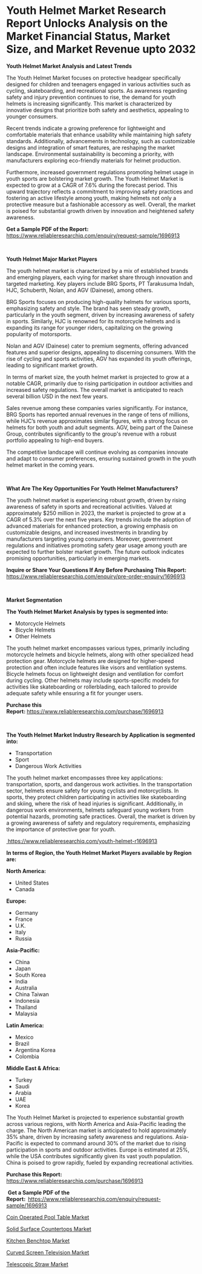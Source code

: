 <p><h1>Youth Helmet Market Research Report Unlocks Analysis on the Market Financial Status, Market Size, and Market Revenue upto 2032</h1></p><p><strong>Youth Helmet Market Analysis and Latest Trends</strong></p>
<p><p>The Youth Helmet Market focuses on protective headgear specifically designed for children and teenagers engaged in various activities such as cycling, skateboarding, and recreational sports. As awareness regarding safety and injury prevention continues to rise, the demand for youth helmets is increasing significantly. This market is characterized by innovative designs that prioritize both safety and aesthetics, appealing to younger consumers.</p><p>Recent trends indicate a growing preference for lightweight and comfortable materials that enhance usability while maintaining high safety standards. Additionally, advancements in technology, such as customizable designs and integration of smart features, are reshaping the market landscape. Environmental sustainability is becoming a priority, with manufacturers exploring eco-friendly materials for helmet production.</p><p>Furthermore, increased government regulations promoting helmet usage in youth sports are bolstering market growth. The Youth Helmet Market is expected to grow at a CAGR of 7.6% during the forecast period. This upward trajectory reflects a commitment to improving safety practices and fostering an active lifestyle among youth, making helmets not only a protective measure but a fashionable accessory as well. Overall, the market is poised for substantial growth driven by innovation and heightened safety awareness.</p></p>
<p><strong>Get a Sample PDF of the Report:&nbsp;</strong> <a href="https://www.reliableresearchiq.com/enquiry/request-sample/1696913?utm_campaign=1129&utm_medium=2&utm_source=Github&utm_content=ia&utm_term=04042025&utm_id=youth-helmet">https://www.reliableresearchiq.com/enquiry/request-sample/1696913</a></p>
<p>&nbsp;</p>
<p><strong>Youth Helmet Major Market Players</strong></p>
<p><p>The youth helmet market is characterized by a mix of established brands and emerging players, each vying for market share through innovation and targeted marketing. Key players include BRG Sports, PT Tarakusuma Indah, HJC, Schuberth, Nolan, and AGV (Dainese), among others. </p><p>BRG Sports focuses on producing high-quality helmets for various sports, emphasizing safety and style. The brand has seen steady growth, particularly in the youth segment, driven by increasing awareness of safety in sports. Similarly, HJC is renowned for its motorcycle helmets and is expanding its range for younger riders, capitalizing on the growing popularity of motorsports.</p><p>Nolan and AGV (Dainese) cater to premium segments, offering advanced features and superior designs, appealing to discerning consumers. With the rise of cycling and sports activities, AGV has expanded its youth offerings, leading to significant market growth.</p><p>In terms of market size, the youth helmet market is projected to grow at a notable CAGR, primarily due to rising participation in outdoor activities and increased safety regulations. The overall market is anticipated to reach several billion USD in the next few years.</p><p>Sales revenue among these companies varies significantly. For instance, BRG Sports has reported annual revenues in the range of tens of millions, while HJC’s revenue approximates similar figures, with a strong focus on helmets for both youth and adult segments. AGV, being part of the Dainese Group, contributes significantly to the group's revenue with a robust portfolio appealing to high-end buyers.</p><p>The competitive landscape will continue evolving as companies innovate and adapt to consumer preferences, ensuring sustained growth in the youth helmet market in the coming years.</p></p>
<p>&nbsp;</p>
<p><strong>What Are The Key Opportunities For Youth Helmet Manufacturers?</strong></p>
<p><p>The youth helmet market is experiencing robust growth, driven by rising awareness of safety in sports and recreational activities. Valued at approximately $250 million in 2023, the market is projected to grow at a CAGR of 5.3% over the next five years. Key trends include the adoption of advanced materials for enhanced protection, a growing emphasis on customizable designs, and increased investments in branding by manufacturers targeting young consumers. Moreover, government regulations and initiatives promoting safety gear usage among youth are expected to further bolster market growth. The future outlook indicates promising opportunities, particularly in emerging markets.</p></p>
<p><strong>Inquire or Share Your Questions If Any Before Purchasing This Report:</strong> <a href="https://www.reliableresearchiq.com/enquiry/pre-order-enquiry/1696913?utm_campaign=1129&utm_medium=2&utm_source=Github&utm_content=ia&utm_term=04042025&utm_id=youth-helmet">https://www.reliableresearchiq.com/enquiry/pre-order-enquiry/1696913</a></p>
<p>&nbsp;</p>
<p><strong>Market Segmentation</strong></p>
<p><strong>The Youth Helmet Market Analysis by types is segmented into:</strong></p>
<p><ul><li>Motorcycle Helmets</li><li>Bicycle Helmets</li><li>Other Helmets</li></ul></p>
<p><p>The youth helmet market encompasses various types, primarily including motorcycle helmets and bicycle helmets, along with other specialized head protection gear. Motorcycle helmets are designed for higher-speed protection and often include features like visors and ventilation systems. Bicycle helmets focus on lightweight design and ventilation for comfort during cycling. Other helmets may include sports-specific models for activities like skateboarding or rollerblading, each tailored to provide adequate safety while ensuring a fit for younger users.</p></p>
<p><strong>Purchase this Report:&nbsp;</strong><a href="https://www.reliableresearchiq.com/purchase/1696913?utm_campaign=1129&utm_medium=2&utm_source=Github&utm_content=ia&utm_term=04042025&utm_id=youth-helmet">https://www.reliableresearchiq.com/purchase/1696913</a></p>
<p>&nbsp;</p>
<p><strong>The Youth Helmet Market Industry Research by Application is segmented into:</strong></p>
<p><ul><li>Transportation</li><li>Sport</li><li>Dangerous Work Activities</li></ul></p>
<p><p>The youth helmet market encompasses three key applications: transportation, sports, and dangerous work activities. In the transportation sector, helmets ensure safety for young cyclists and motorcyclists. In sports, they protect children participating in activities like skateboarding and skiing, where the risk of head injuries is significant. Additionally, in dangerous work environments, helmets safeguard young workers from potential hazards, promoting safe practices. Overall, the market is driven by a growing awareness of safety and regulatory requirements, emphasizing the importance of protective gear for youth.</p></p>
<p><a href="https://www.reliableresearchiq.com/youth-helmet-r1696913?utm_campaign=1129&utm_medium=2&utm_source=Github&utm_content=ia&utm_term=04042025&utm_id=youth-helmet">&nbsp;https://www.reliableresearchiq.com/youth-helmet-r1696913</a></p>
<p><strong>In terms of Region, the Youth Helmet Market Players available by Region are:</strong></p>
<p>
    <p> <strong> North America: </strong>
        <ul>
            <li>United States</li>
            <li>Canada</li>
        </ul>
        </p> 
    <p> <strong> Europe: </strong>
        <ul>
            <li>Germany</li>
            <li>France</li>
            <li>U.K.</li>
            <li>Italy</li>
            <li>Russia</li>
        </ul>
        </p> 
    <p> <strong> Asia-Pacific: </strong>
        <ul>
            <li>China</li>
            <li>Japan</li>
            <li>South Korea</li>
            <li>India</li>
            <li>Australia</li>
            <li>China Taiwan</li>
            <li>Indonesia</li>
            <li>Thailand</li>
            <li>Malaysia</li>
        </ul>
        </p> 
    <p> <strong> Latin America: </strong>
        <ul>
            <li>Mexico</li>
            <li>Brazil</li>
            <li>Argentina Korea</li>
            <li>Colombia</li>
        </ul>
        </p> 
    <p> <strong> Middle East & Africa: </strong>
        <ul>
            <li>Turkey</li>
            <li>Saudi</li>
            <li>Arabia</li>
            <li>UAE</li>
            <li>Korea</li>
        </ul>
    </p>
    </p>
<p><p>The Youth Helmet Market is projected to experience substantial growth across various regions, with North America and Asia-Pacific leading the charge. The North American market is anticipated to hold approximately 35% share, driven by increasing safety awareness and regulations. Asia-Pacific is expected to command around 30% of the market due to rising participation in sports and outdoor activities. Europe is estimated at 25%, while the USA contributes significantly given its vast youth population. China is poised to grow rapidly, fueled by expanding recreational activities.</p></p>
<p><strong>Purchase this Report: </strong><a href="https://www.reliableresearchiq.com/purchase/1696913?utm_campaign=1129&utm_medium=2&utm_source=Github&utm_content=ia&utm_term=04042025&utm_id=youth-helmet">https://www.reliableresearchiq.com/purchase/1696913</a></p>
<p>&nbsp;<strong>Get a Sample PDF of the Report:&nbsp;&nbsp;</strong><a href="https://www.reliableresearchiq.com/enquiry/request-sample/1696913?utm_campaign=1129&utm_medium=2&utm_source=Github&utm_content=ia&utm_term=04042025&utm_id=youth-helmet">https://www.reliableresearchiq.com/enquiry/request-sample/1696913</a></p>
<p><strong></strong></p>
<p><p><a href="https://github.com/trenkkwasek84/Market-Research-Report-List-1/blob/main/coin-operated-pool-table-market.md?utm_campaign=1129&utm_medium=2&utm_source=Github&utm_content=ia&utm_term=04042025&utm_id=youth-helmet">Coin Operated Pool Table Market</a></p><p><a href="https://github.com/iwanesucices/Market-Research-Report-List-1/blob/main/solid-surface-countertops-market.md?utm_campaign=1129&utm_medium=2&utm_source=Github&utm_content=ia&utm_term=04042025&utm_id=youth-helmet">Solid Surface Countertops Market</a></p><p><a href="https://github.com/snapetylerho/Market-Research-Report-List-1/blob/main/kitchen-benchtop-market.md?utm_campaign=1129&utm_medium=2&utm_source=Github&utm_content=ia&utm_term=04042025&utm_id=youth-helmet">Kitchen Benchtop Market</a></p><p><a href="https://github.com/sulvantomppa/Market-Research-Report-List-1/blob/main/curved-screen-television-market.md?utm_campaign=1129&utm_medium=2&utm_source=Github&utm_content=ia&utm_term=04042025&utm_id=youth-helmet">Curved Screen Television Market</a></p><p><a href="https://github.com/stunzkocotpv/Market-Research-Report-List-1/blob/main/telescopic-straw-market.md?utm_campaign=1129&utm_medium=2&utm_source=Github&utm_content=ia&utm_term=04042025&utm_id=youth-helmet">Telescopic Straw Market</a></p></p>